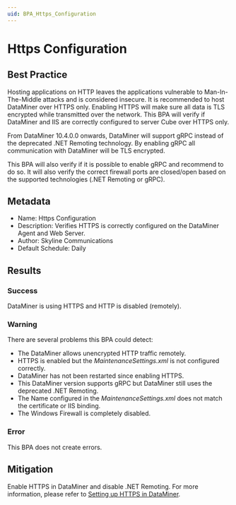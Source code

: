 ```yaml
---
uid: BPA_Https_Configuration
---
```


# Https Configuration

## Best Practice

Hosting applications on HTTP leaves the applications vulnerable to Man-In-The-Middle attacks and is considered insecure.
It is recommended to host DataMiner over HTTPS only. Enabling HTTPS will make sure all data is TLS encrypted while transmitted over the network.
This BPA will verify if DataMiner and IIS are correctly configured to server Cube over HTTPS only.

From DataMiner 10.4.0.0 onwards, DataMiner will support gRPC instead of the deprecated .NET Remoting technology.
By enabling gRPC all communication with DataMiner will be TLS encrypted.

This BPA will also verify if it is possible to enable gRPC and recommend to do so.
It will also verify the correct firewall ports are closed/open based on the supported technologies (.NET Remoting or gRPC).

## Metadata

- Name: Https Configuration
- Description: Verifies HTTPS is correctly configured on the DataMiner Agent and Web Server.
- Author: Skyline Communications
- Default Schedule: Daily

## Results

### Success

DataMiner is using HTTPS and HTTP is disabled (remotely).

### Warning

There are several problems this BPA could detect:
- The DataMiner allows unencrypted HTTP traffic remotely.
- HTTPS is enabled but the *MaintenanceSettings.xml* is not configured correctly.
- DataMiner has not been restarted since enabling HTTPS.
- This DataMiner version supports gRPC but DataMiner still uses the deprecated .NET Remoting.
- The Name configured in the *MaintenanceSettings.xml* does not match the certificate or IIS binding.
- The Windows Firewall is completely disabled.

### Error

This BPA does not create errors.

## Mitigation

Enable HTTPS in DataMiner and disable .NET Remoting.
For more information, please refer to [Setting up HTTPS in DataMiner](https://docs.dataminer.services/user-guide/Advanced_Functionality/DataMiner_Agents/Configuring_a_DMA/General_DMA_configuration/Setting_up_HTTPS_on_a_DMA.html).
